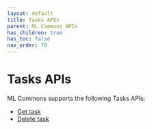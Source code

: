 ```yaml
---
layout: default
title: Tasks APIs
parent: ML Commons APIs
has_children: true
has_toc: false
nav_order: 70
---
```


# Tasks APIs

ML Commons supports the following Tasks APIs:

- [Get task]({{site.url}}{{site.baseurl}}/ml-commons-plugin/api/tasks-apis/get-task/)
- [Delete task]({{site.url}}{{site.baseurl}}/ml-commons-plugin/api/tasks-apis/delete-task/)
